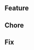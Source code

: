 <!--
IMPORTANT: how to define the title?
A - if you have a ticket, add the code and description
feature: ABC-129 user registration

B - if you don't have a ticket, add a basic description
chore: upgrade Android target SDK version
-->

## Feature

<!--
When you have developed a new functionality.
- Baseball match streaming
- Subscription section
- Share article news
-->

## Chore

<!--
When you improved some functionality or upgraded a dependency.
- Replace Java Time by JodaTime
- Move login classes to auth module
- Add missing translations for FR language
-->

## Fix

<!--
When you addressed an issue, paste the link to Crashlytics console.
-->
